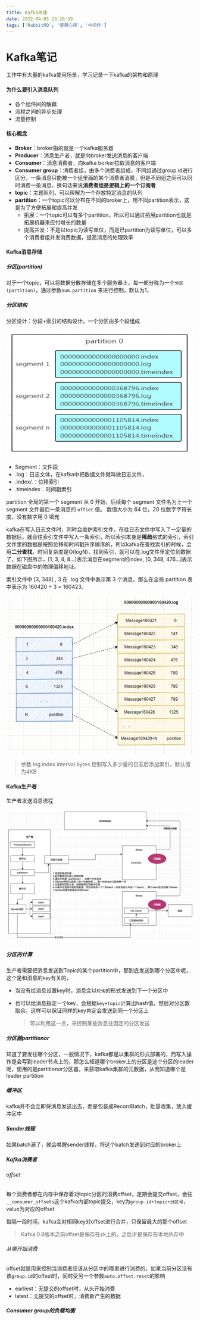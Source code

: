 ```yaml
---
title: Kafka原理
date: 2022-04-05 23:26:59
tags: ['RabbitMQ', '使用心得', '中间件']
---
```


# Kafka笔记

工作中有大量的kafka使用场景，学习记录一下kafka的架构和原理

#### 为什么要引入消息队列

- 各个组件间的解藕
- 流程之间的异步处理
- 流量控制

#### 核心概念

- **Broker**：broker指的就是一个kafka服务器
- **Producer**：消息生产者，就是向broker发送消息的客户端
- **Consumer**：消息消费者，向kafka borker拉取消息的客户端
- **Consumer group**：消费者组，由多个消费者组成，不同组通过group id进行区分，一条消息只能被一个组里面的某个消费者消费，但是不同组之间可以同时消费一条消息，换句话来说**消费者组是逻辑上的一个订阅者**
- **topic**：主题队列，可以理解为一个存放特定消息的队列
- **partition**：一个topic可以分布在不同的broker上，用不同partition表示，这是为了方便拓展和提高并发
  - 拓展：一个topic可以有多个partition，所以可以通过拓展partition也就是拓展机器来应付增长的数量
  - 提高并发：不是以topic为读写单位，而是已partition为读写单位，可以多个消费者组并发消费数据，提高消息的处理效率

#### Kafka消息存储

##### 分区(partition)

对于一个topic，可以将数据分散存储在多个服务器上，每一部分称为一个``分区(partition)``，通过参数`num.partition` 来进行控制，默认为1，

##### 分区结构

分区设计：分段+索引的结构设计，一个分区由多个段组成

![1](kafka_note_img/1.png)

- Segment：文件段
- .log：日志文体，在kafka中把数据文件就叫做日志文件，
- .index/.：位移索引
- .timeindex：时间戳索引

partition 全局的第一个 segment 从 0 开始，后续每个 segment 文件名为上一个segment 文件最后一条消息的 `offset` 值。
数值大小为 64 位，20 位数字字符长度，没有数字用 0 填充

kafka在写入日志文件时，同时会维护索引文件，在往日志文件中写入了一定量的数据后，就会往索引文件中写入一条索引，所以索引本身是**稀疏**格式的索引，索引文件里的数据是按照位移和时间戳升序排序的，所以kafka在查找索引的时候，会用**二分查找**，时间复杂度是O(logN)，找到索引，就可以在.log文件里定位到数据了，如下图所示，[1, 3, 4, 8...]表示消息在segment的index, [0, 348, 476...]表示数据在磁盘中的物理偏移地址。

索引文件中 [3, 348] , 3 在 .log 文件中表示第 3 个消息，那么在全局 partition 表中表示为 160420 + 3 = 160423。

![索引结构](kafka_note_img/2.png)

> 参数 log.index.interval.bytes 控制写入多少量的日志后添加索引，默认值为4KB

#### Kafka生产者

生产者发送消息流程

![生产者发送流程](kafka_note_img/3.png)

##### 分区的计算

生产者需要把消息发送到Topic的某个partition中，那到底发送到哪个分区中呢，这个是和消息的`key`有关的，

- 当没有给消息设置key时，消息会以`轮询`的形式发送到下一个分区中

- 也可以给消息指定一个key，会根据`key+topic`计算出hash值，然后对分区数取余，这样可以保证同样的key肯定会发送到同一个分区上

  > 可以利用这一点，来控制某些消息往固定的分区发送

##### 分区器partitionor

知道了要发往哪个分区，一般情况下，kafka都是以集群的形式部署的，而写入操作是会写到leader节点上的，那怎么知道哪个broker上的分区是这个分区的leader呢，使用的是partitionor分区器，来获取kafka集群的元数据，从而知道哪个是leader partition

##### 缓冲区

kafka并不会立即将消息发送出去，而是包装成RecordBatch，批量收集，放入缓冲区中

##### Sender线程

如果batch满了，就会唤醒sender线程，将这个batch发送到对应的broker上



##### Kafka消费者

###### offset

每个消费者都在内存中保存着对topic分区的消费offset，定期会提交offset，会往`__consumer_offsets`这个kafka内部topic提交，key为`group.id+topic+分区号`， value为对应的offset

每隔一段时间，kafka会对相同key对offset进行合并，只保留最大的那个offset

> Kafka 0.8版本之前offset是保存在zk上的，之后才是保存在本地内存中

###### 从哪开始消费

offset就是用来控制当消费者应该从分区中的哪里进行消费的，如果当前分区没有该`group.id`的offset时，同时受另一个参数`auto.offset.reset`的影响

- earliest：无提交的offset时，从头开始消费
- latest：无提交的offset时，消费新产生的数据

##### Consumer group的负载均衡



